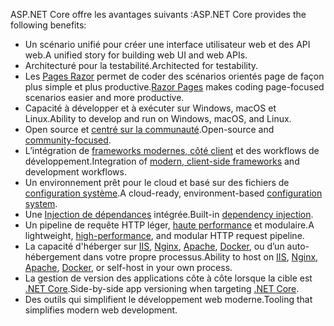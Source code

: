 <span data-ttu-id="89aa5-101">ASP.NET Core offre les avantages suivants :</span><span class="sxs-lookup"><span data-stu-id="89aa5-101">ASP.NET Core provides the following benefits:</span></span>

* <span data-ttu-id="89aa5-102">Un scénario unifié pour créer une interface utilisateur web et des API web.</span><span class="sxs-lookup"><span data-stu-id="89aa5-102">A unified story for building web UI and web APIs.</span></span>
* <span data-ttu-id="89aa5-103">Architecturé pour la testabilité.</span><span class="sxs-lookup"><span data-stu-id="89aa5-103">Architected for testability.</span></span>
* <span data-ttu-id="89aa5-104">Les [Pages Razor](xref:razor-pages/index) permet de coder des scénarios orientés page de façon plus simple et plus productive.</span><span class="sxs-lookup"><span data-stu-id="89aa5-104">[Razor Pages](xref:razor-pages/index) makes coding page-focused scenarios easier and more productive.</span></span>
* <span data-ttu-id="89aa5-105">Capacité à développer et à exécuter sur Windows, macOS et Linux.</span><span class="sxs-lookup"><span data-stu-id="89aa5-105">Ability to develop and run on Windows, macOS, and Linux.</span></span>
* <span data-ttu-id="89aa5-106">Open source et [centré sur la communauté](https://live.asp.net/).</span><span class="sxs-lookup"><span data-stu-id="89aa5-106">Open-source and [community-focused](https://live.asp.net/).</span></span>
* <span data-ttu-id="89aa5-107">L’intégration de [frameworks modernes, côté client](xref:razor-components/index) et des workflows de développement.</span><span class="sxs-lookup"><span data-stu-id="89aa5-107">Integration of [modern, client-side frameworks](xref:razor-components/index) and development workflows.</span></span>
* <span data-ttu-id="89aa5-108">Un environnement prêt pour le cloud et basé sur des fichiers de [configuration système](xref:fundamentals/configuration/index).</span><span class="sxs-lookup"><span data-stu-id="89aa5-108">A cloud-ready, environment-based [configuration system](xref:fundamentals/configuration/index).</span></span>
* <span data-ttu-id="89aa5-109">Une [Injection de dépendances](xref:fundamentals/dependency-injection) intégrée.</span><span class="sxs-lookup"><span data-stu-id="89aa5-109">Built-in [dependency injection](xref:fundamentals/dependency-injection).</span></span>
* <span data-ttu-id="89aa5-110">Un pipeline de requête HTTP léger, [haute performance](https://github.com/aspnet/benchmarks) et modulaire.</span><span class="sxs-lookup"><span data-stu-id="89aa5-110">A lightweight, [high-performance](https://github.com/aspnet/benchmarks), and modular HTTP request pipeline.</span></span>
* <span data-ttu-id="89aa5-111">La capacité d'héberger sur [IIS](xref:host-and-deploy/iis/index), [Nginx](xref:host-and-deploy/linux-nginx), [Apache](xref:host-and-deploy/linux-apache), [Docker](xref:host-and-deploy/docker/index), ou d’un auto-hébergement dans votre propre processus.</span><span class="sxs-lookup"><span data-stu-id="89aa5-111">Ability to host on [IIS](xref:host-and-deploy/iis/index), [Nginx](xref:host-and-deploy/linux-nginx), [Apache](xref:host-and-deploy/linux-apache), [Docker](xref:host-and-deploy/docker/index), or self-host in your own process.</span></span>
* <span data-ttu-id="89aa5-112">La gestion de version des applications côte à côte lorsque la cible est [.NET Core](/dotnet/articles/standard/choosing-core-framework-server).</span><span class="sxs-lookup"><span data-stu-id="89aa5-112">Side-by-side app versioning when targeting [.NET Core](/dotnet/articles/standard/choosing-core-framework-server).</span></span>
* <span data-ttu-id="89aa5-113">Des outils qui simplifient le développement web moderne.</span><span class="sxs-lookup"><span data-stu-id="89aa5-113">Tooling that simplifies modern web development.</span></span>
